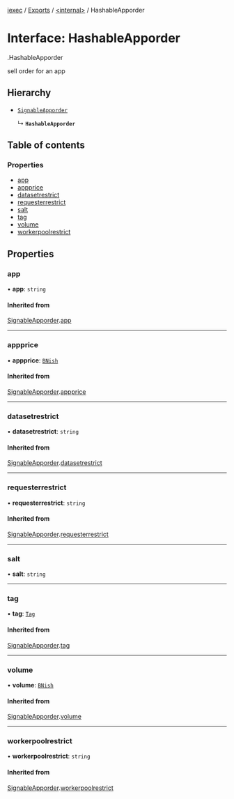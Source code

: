 [iexec](../README.md) / [Exports](../modules.md) / [<internal\>](../modules/internal_.md) / HashableApporder

# Interface: HashableApporder

[<internal>](../modules/internal_.md).HashableApporder

sell order for an app

## Hierarchy

- [`SignableApporder`](internal_.SignableApporder.md)

  ↳ **`HashableApporder`**

## Table of contents

### Properties

- [app](internal_.HashableApporder.md#app)
- [appprice](internal_.HashableApporder.md#appprice)
- [datasetrestrict](internal_.HashableApporder.md#datasetrestrict)
- [requesterrestrict](internal_.HashableApporder.md#requesterrestrict)
- [salt](internal_.HashableApporder.md#salt)
- [tag](internal_.HashableApporder.md#tag)
- [volume](internal_.HashableApporder.md#volume)
- [workerpoolrestrict](internal_.HashableApporder.md#workerpoolrestrict)

## Properties

### app

• **app**: `string`

#### Inherited from

[SignableApporder](internal_.SignableApporder.md).[app](internal_.SignableApporder.md#app)

---

### appprice

• **appprice**: [`BNish`](../modules.md#bnish)

#### Inherited from

[SignableApporder](internal_.SignableApporder.md).[appprice](internal_.SignableApporder.md#appprice)

---

### datasetrestrict

• **datasetrestrict**: `string`

#### Inherited from

[SignableApporder](internal_.SignableApporder.md).[datasetrestrict](internal_.SignableApporder.md#datasetrestrict)

---

### requesterrestrict

• **requesterrestrict**: `string`

#### Inherited from

[SignableApporder](internal_.SignableApporder.md).[requesterrestrict](internal_.SignableApporder.md#requesterrestrict)

---

### salt

• **salt**: `string`

---

### tag

• **tag**: [`Tag`](../modules.md#tag)

#### Inherited from

[SignableApporder](internal_.SignableApporder.md).[tag](internal_.SignableApporder.md#tag)

---

### volume

• **volume**: [`BNish`](../modules.md#bnish)

#### Inherited from

[SignableApporder](internal_.SignableApporder.md).[volume](internal_.SignableApporder.md#volume)

---

### workerpoolrestrict

• **workerpoolrestrict**: `string`

#### Inherited from

[SignableApporder](internal_.SignableApporder.md).[workerpoolrestrict](internal_.SignableApporder.md#workerpoolrestrict)
